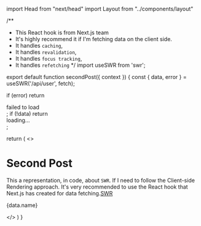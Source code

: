 import Head from "next/head"
import Layout from "../components/layout"

/**
 * This React hook is from Next.js team
 * It's highly recommend it if I'm fetching data on the client side.
 * It handles `caching`, 
 * It handles `revalidation`, 
 * It handles `focus tracking`, 
 * It handles `refetching`
 */
import useSWR from 'swr';


export default function secondPost({ context }) {
  const { data, error } = useSWR('/api/user', fetch);

  if (error) return <div>failed to load</div>;
  if (!data) return <div>loading...</div>;

  return (
    <>
      <Layout>
        <Head>
          <title>My second post</title>
          <link rel="icon" href="/favicon.ico" />
        </Head>
        <h1>Second Post</h1>
        <p>This a representation, in code, about `SWR`. If I need to follow the Client-side Rendering approach. It's very recommended to use the React hook that Next.js has created for data fetching.<a href="https://swr.vercel.app/">SWR</a></p>
        <p>
          {data.name}
        </p>
      </Layout>
    </>
  )
}


